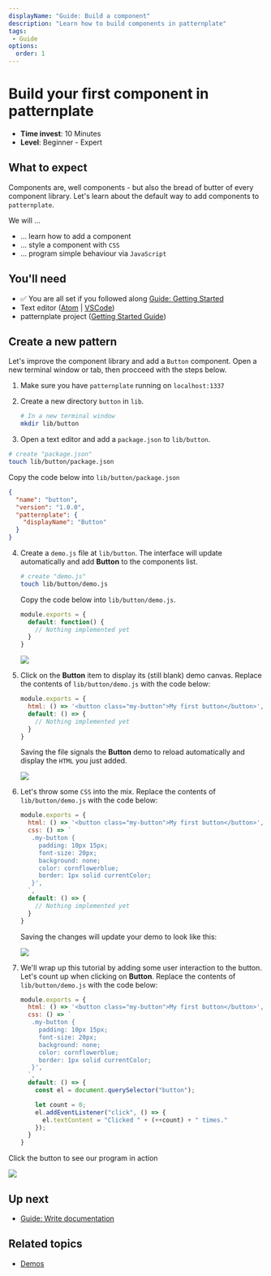 ```yaml
---
displayName: "Guide: Build a component"
description: "Learn how to build components in patternplate"
tags: 
 - Guide
options:
  order: 1
---
```


# Build your first component in patternplate

* **Time invest**: 10 Minutes
* **Level**: Beginner - Expert

## What to expect

Components are, well components - but also the bread of butter of every 
component library. Let's learn about the default way to add components to `patternplate`.

We will …

* … learn how to add a component 
* … style a component with `CSS`
* … program simple behaviour via `JavaScript`

## You'll need

* :white_check_mark: You are all set if you followed along [Guide: Getting Started](./doc/docs/guides/add-component?guides-enabled=true)
* Text editor ([Atom](https://atom.io/) | [VSCode](https://code.visualstudio.com/))
* patternplate project ([Getting Started Guide](./doc/docs/guides/getting-started?guides-enabled=true))

## Create a new pattern

Let's improve the component library and add a `Button` component. 
Open a new terminal window or tab, then procceed with the steps below.

1. Make sure you have `patternplate` running on `localhost:1337`

2. Create a new directory `button` in `lib`.

   ```bash
   # In a new terminal window
   mkdir lib/button
   ```

3. Open a text editor and add a `package.json` to `lib/button`. 

  ```bash
  # create "package.json"
  touch lib/button/package.json
  ```

   Copy the code below into `lib/button/package.json`

   ```json
   {
     "name": "button",
     "version": "1.0.0",
     "patternplate": {
       "displayName": "Button"
     }
   }
   ```

4. Create a `demo.js` file at `lib/button`. The interface will update
automatically and add **Button** to the components list. 

   ```bash
   # create "demo.js"
   touch lib/button/demo.js
   ```

   Copy the code below into `lib/button/demo.js`.

   ```js
   module.exports = {
     default: function() {
       // Nothing implemented yet
     }
   }
   ```

   ![](https://patternplate.github.io/media/images/screenshot-component.svg)
 
5. Click on the **Button** item to display its (still blank) demo canvas.
   Replace the contents of `lib/button/demo.js` with the code below:

   ```js
   module.exports = {
     html: () => '<button class="my-button">My first button</button>',
     default: () => {
       // Nothing implemented yet
     }
   }
   ```

   Saving the file signals the **Button** demo to reload automatically and display the `HTML` you just added.

   ![](https://patternplate.github.io/media/images/screenshot-component-html.svg)

6. Let's throw some `CSS` into the mix.
   Replace the contents of `lib/button/demo.js` with the code below:

   ```js
   module.exports = {
     html: () => '<button class="my-button">My first button</button>',
     css: () => `
      .my-button {
        padding: 10px 15px;
        font-size: 20px; 
        background: none; 
        color: cornflowerblue; 
        border: 1px solid currentColor;
      }',
     `,
     default: () => {
       // Nothing implemented yet
     }
   }
   ```

   Saving the changes will update your demo to look like this:

   ![](https://patternplate.github.io/media/images/screenshot-component-css.svg)

7. We'll wrap up this tutorial by adding some user interaction to the button. 
Let's count up when clicking on **Button**.
   Replace the contents of `lib/button/demo.js` with the code below:


   ```js
   module.exports = {
     html: () => '<button class="my-button">My first button</button>',
     css: () => `
      .my-button {
        padding: 10px 15px;
        font-size: 20px; 
        background: none; 
        color: cornflowerblue; 
        border: 1px solid currentColor;
      }',
     `,
     default: () => {
       const el = document.querySelector("button"); 

       let count = 0;
       el.addEventListener("click", () => {
         el.textContent = "Clicked " + (++count) + " times."
       });
     }
   }
   ```

  Click the button to see our program in action

  ![](https://patternplate.github.io/media/images/screencast-button-programmed.gif)

## Up next

* [Guide: Write documentation](./doc/docs/guides/write-documentation?guides-enabled=true)

## Related topics

* [Demos](./doc/docs/reference/demos?reference-enabled=true)
